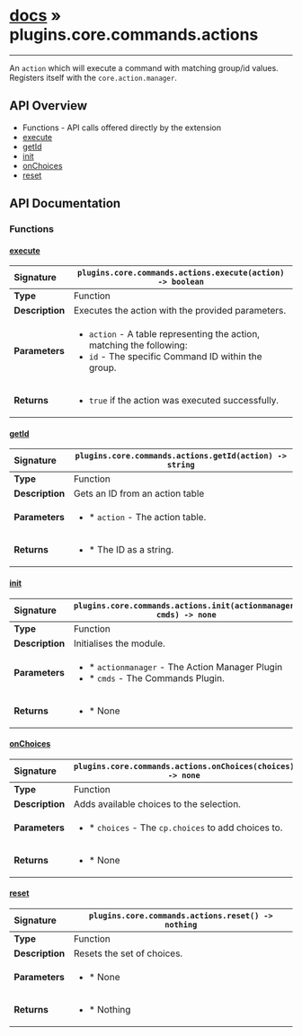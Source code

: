 # [docs](index.md) » plugins.core.commands.actions
---

An `action` which will execute a command with matching group/id values.
Registers itself with the `core.action.manager`.

## API Overview
* Functions - API calls offered directly by the extension
 * [execute](#execute)
 * [getId](#getid)
 * [init](#init)
 * [onChoices](#onchoices)
 * [reset](#reset)

## API Documentation

### Functions

#### [execute](#execute)
| <span style="float: left;">**Signature**</span> | <span style="float: left;">`plugins.core.commands.actions.execute(action) -> boolean` </span>                                                          |
| -----------------------------------------------------|---------------------------------------------------------------------------------------------------------|
| **Type**                                             | Function                                                                                         |
| **Description**                                      | Executes the action with the provided parameters.                                                                                         |
| **Parameters**                                       | <ul markdown="1"><li markdown="1">`action` - A table representing the action, matching the following:</li><li markdown="1">   `id` - The specific Command ID within the group.</li></ul> |
| **Returns**                                          | <ul markdown="1"><li markdown="1">`true` if the action was executed successfully.</li></ul>          |

#### [getId](#getid)
| <span style="float: left;">**Signature**</span> | <span style="float: left;">`plugins.core.commands.actions.getId(action) -> string` </span>                                                          |
| -----------------------------------------------------|---------------------------------------------------------------------------------------------------------|
| **Type**                                             | Function                                                                                         |
| **Description**                                      | Gets an ID from an action table                                                                                         |
| **Parameters**                                       | <ul markdown="1"><li markdown="1">* `action`      - The action table.</li></ul> |
| **Returns**                                          | <ul markdown="1"><li markdown="1">* The ID as a string.</li></ul>          |

#### [init](#init)
| <span style="float: left;">**Signature**</span> | <span style="float: left;">`plugins.core.commands.actions.init(actionmanager, cmds) -> none` </span>                                                          |
| -----------------------------------------------------|---------------------------------------------------------------------------------------------------------|
| **Type**                                             | Function                                                                                         |
| **Description**                                      | Initialises the module.                                                                                         |
| **Parameters**                                       | <ul markdown="1"><li markdown="1">* `actionmanager` - The Action Manager Plugin</li><li markdown="1">* `cmds` - The Commands Plugin.</li></ul> |
| **Returns**                                          | <ul markdown="1"><li markdown="1">* None</li></ul>          |

#### [onChoices](#onchoices)
| <span style="float: left;">**Signature**</span> | <span style="float: left;">`plugins.core.commands.actions.onChoices(choices) -> none` </span>                                                          |
| -----------------------------------------------------|---------------------------------------------------------------------------------------------------------|
| **Type**                                             | Function                                                                                         |
| **Description**                                      | Adds available choices to the  selection.                                                                                         |
| **Parameters**                                       | <ul markdown="1"><li markdown="1">* `choices`     - The `cp.choices` to add choices to.</li></ul> |
| **Returns**                                          | <ul markdown="1"><li markdown="1">* None</li></ul>          |

#### [reset](#reset)
| <span style="float: left;">**Signature**</span> | <span style="float: left;">`plugins.core.commands.actions.reset() -> nothing` </span>                                                          |
| -----------------------------------------------------|---------------------------------------------------------------------------------------------------------|
| **Type**                                             | Function                                                                                         |
| **Description**                                      | Resets the set of choices.                                                                                         |
| **Parameters**                                       | <ul markdown="1"><li markdown="1">* None</li></ul> |
| **Returns**                                          | <ul markdown="1"><li markdown="1">* Nothing</li></ul>          |

